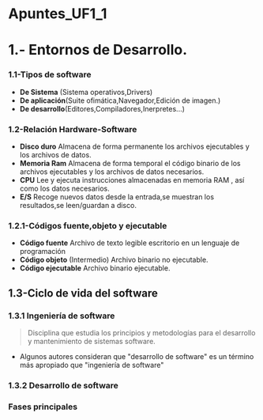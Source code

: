 # Apuntes_UF1_1

# 1.- Entornos de Desarrollo.
### 1.1-Tipos de software
- **De Sistema** (Sistema operativos,Drivers)
- **De aplicación**(Suite ofimática,Navegador,Edición de imagen.)
- **De desarrollo**(Editores,Compiladores,Inerpretes...)
### 1.2-Relación Hardware-Software
- **Disco duro** Almacena de forma permanente los archivos ejecutables y los archivos de datos.
- **Memoria Ram** Almacena de forma temporal el código binario de los archivos ejecutables y los archivos de datos necesarios.
- **CPU** Lee y ejecuta instrucciones almacenadas en memoria RAM , así como los datos necesarios.
- **E/S** Recoge nuevos datos desde la entrada,se muestran los resultados,se leen/guardan a disco.
### 1.2.1-Códigos fuente,objeto y ejecutable
- **Código fuente** Archivo de texto legible escritorio en un lenguaje de programación
- **Código objeto** (Intermedio) Archivo binario no ejecutable.
- **Código ejecutable** Archivo binario ejecutable.
## 1.3-Ciclo de vida del software
### 1.3.1 Ingeniería de software 
>Disciplina que estudia los principios y metodologías para el desarrollo y mantenimiento de sistemas software. 
- Algunos autores consideran que "desarrollo de software" es un término más apropiado que "ingeniería de software" 
### 1.3.2 Desarrollo de software
###  <p align="justify">Fases principales</p>

